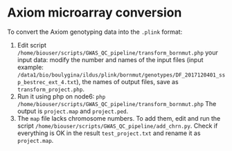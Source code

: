 # Axiom microarray conversion 
To convert the Axiom genotyping data into the `.plink` format:
1. Edit script `/home/biouser/scripts/GWAS_QC_pipeline/transform_bornmut.php` your input data: modify the number and names of the input files (input example: `/data1/bio/boulygina/ildus/plink/bornmut/genotypes/DF_2017120401_ssp_bestrec_ext_4.txt`), the names of output files, save as `transform_project.php`.
2. Run it using php on node6:
`php /home/biouser/scripts/GWAS_QC_pipeline/transform_bornmut.php`
The output is `project.map` and `project.ped`. 
3. The `map` file lacks chromosome numbers. To add them, edit and run the script `/home/biouser/scripts/GWAS_QC_pipeline/add_chrn.py`. Check if everything is OK in the result `test_project.txt` and rename it as `project.map`.
